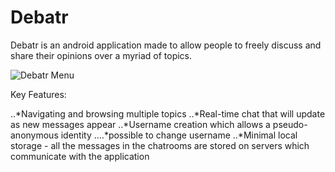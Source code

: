 # Debatr

Debatr is an android application made to allow people to freely discuss and share their opinions over a myriad of topics.

![Debatr Menu](https://imgur.com/jUSRs4c.png)

Key Features:

..*Navigating and browsing multiple topics
..*Real-time chat that will update as new messages appear
..*Username creation which allows a pseudo-anonymous identity
....*possible to change username
..*Minimal local storage - all the messages in the chatrooms are stored on servers which communicate with the application


